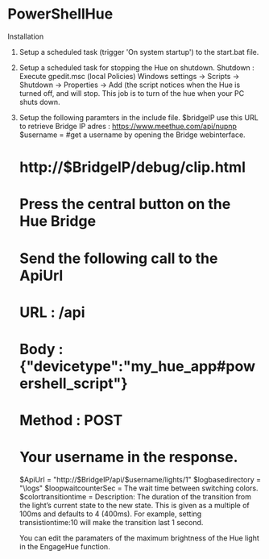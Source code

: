 # PowerShellHue

Installation
1. Setup a scheduled task (trigger 'On system startup') to the start.bat file.
2. Setup a scheduled task for stopping the Hue on shutdown.
	Shutdown :
	Execute gpedit.msc (local Policies)
	Windows settings -> Scripts -> Shutdown -> Properties -> Add
		(the script notices when the Hue is turned off, and will stop. This job is to turn of the hue when your PC shuts down.
3. Setup the following paramters in the include file.
	$bridgeIP use this URL to retrieve Bridge IP adres : https://www.meethue.com/api/nupnp
	$username 				= 
	#get a username by opening the Bridge webinterface.
	#	http://$BridgeIP/debug/clip.html
	#	Press the central button on the Hue Bridge
	#	Send the following call to the ApiUrl
	#		URL : /api
	#		Body : {"devicetype":"my_hue_app#powershell_script"}
	#		Method : POST
	#	Your username in the response.
	$ApiUrl 				= "http://$BridgeIP/api/$username/lights/1"
	$logbasedirectory 		= "\logs\"
	$loopwaitcounterSec		= The wait time between switching colors. 
	$colortransitiontime	= Description: The duration of the transition from the light’s current state to the new state. This is given as a multiple of 100ms and defaults to 4 (400ms). For example, setting transistiontime:10 will make the transition last 1 second.

	You can edit the paramaters of the maximum brightness of the Hue light in the EngageHue function.